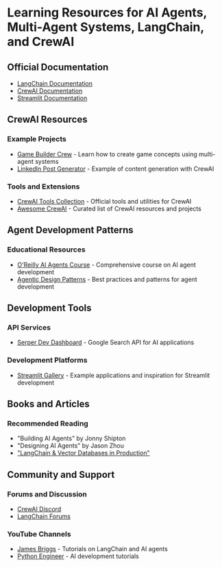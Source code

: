 # Learning Resources for AI Agents, Multi-Agent Systems, LangChain, and CrewAI

## Official Documentation

- [LangChain Documentation](https://python.langchain.com/docs/get_started/introduction)
- [CrewAI Documentation](https://docs.crewai.com/)
- [Streamlit Documentation](https://docs.streamlit.io/)

## CrewAI Resources

### Example Projects

- [Game Builder Crew](https://github.com/crewAIInc/crewAI-examples/tree/main/game-builder-crew) - Learn how to create game concepts using multi-agent systems
- [LinkedIn Post Generator](https://github.com/neural-maze/crewai_linkedin_post) - Example of content generation with CrewAI

### Tools and Extensions

- [CrewAI Tools Collection](https://github.com/crewAIInc/crewAI-tools) - Official tools and utilities for CrewAI
- [Awesome CrewAI](https://github.com/crewAIInc/awesome-crewai) - Curated list of CrewAI resources and projects

## Agent Development Patterns

### Educational Resources

- [O'Reilly AI Agents Course](https://github.com/sinanuozdemir/oreilly-ai-agents/tree/main) - Comprehensive course on AI agent development
- [Agentic Design Patterns](https://github.com/pdichone/agentic-design-patterns/tree/main) - Best practices and patterns for agent development

## Development Tools

### API Services

- [Serper Dev Dashboard](https://serper.dev/dashboard) - Google Search API for AI applications

### Development Platforms

- [Streamlit Gallery](https://share.streamlit.io/explore) - Example applications and inspiration for Streamlit development

## Books and Articles

### Recommended Reading

- "Building AI Agents" by Jonny Shipton
- "Designing AI Agents" by Jason Zhou
- ["LangChain & Vector Databases in Production"](https://learn.activeloop.ai/courses/langchain)

## Community and Support

### Forums and Discussion

- [CrewAI Discord](https://discord.gg/X4JWnZnxPb)
- [LangChain Forums](https://github.com/langchain-ai/langchain/discussions)

### YouTube Channels

- [James Briggs](https://www.youtube.com/@jamesbriggs) - Tutorials on LangChain and AI agents
- [Python Engineer](https://www.youtube.com/@PythonEngineer) - AI development tutorials
